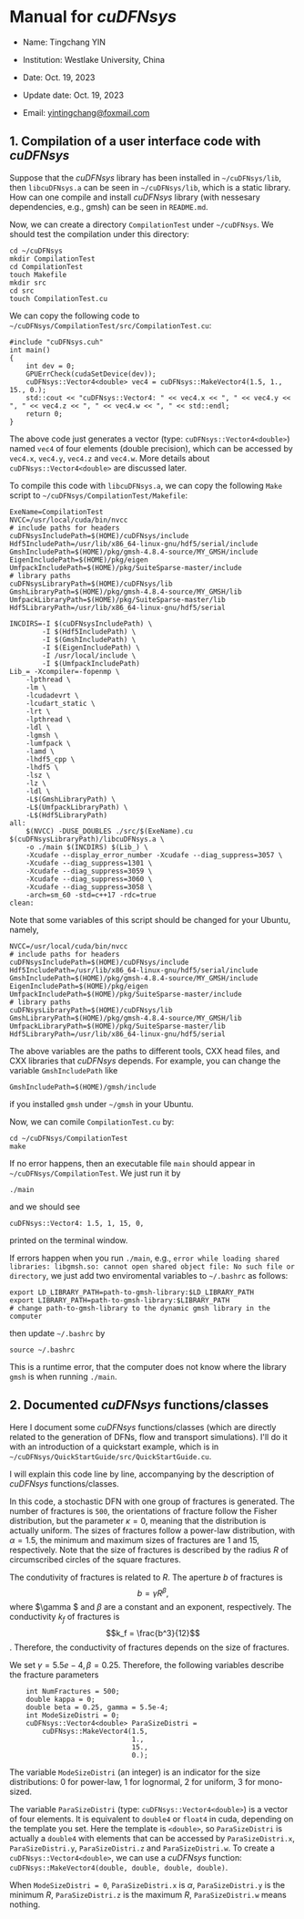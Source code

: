 # Manual for _cuDFNsys_

* Name: Tingchang YIN

* Institution: Westlake University, China

* Date: Oct. 19, 2023

* Update date: Oct. 19, 2023 

* Email: yintingchang@foxmail.com

## 1. Compilation of a user interface code with _cuDFNsys_

Suppose that the _cuDFNsys_ library has been installed in `~/cuDFNsys/lib`, then `libcuDFNsys.a` can be seen in `~/cuDFNsys/lib`, which is a static library. How can one compile and install _cuDFNsys_ library (with nessesary dependencies, e.g., gmsh) can be seen in `README.md`.

Now, we can create a directory `CompilationTest` under `~/cuDFNsys`. We should test the compilation under this directory:
```
cd ~/cuDFNsys
mkdir CompilationTest
cd CompilationTest
touch Makefile
mkdir src
cd src
touch CompilationTest.cu
```

We can copy the following code to `~/cuDFNsys/CompilationTest/src/CompilationTest.cu`:
```
#include "cuDFNsys.cuh"
int main()
{
    int dev = 0;
    GPUErrCheck(cudaSetDevice(dev));
    cuDFNsys::Vector4<double> vec4 = cuDFNsys::MakeVector4(1.5, 1., 15., 0.);
    std::cout << "cuDFNsys::Vector4: " << vec4.x << ", " << vec4.y << ", " << vec4.z << ", " << vec4.w << ", " << std::endl;
    return 0;
}
```
The above code just generates a vector (type: `cuDFNsys::Vector4<double>`) named `vec4` of four elements (double precision), which can be accessed by `vec4.x`, `vec4.y`, `vec4.z` and `vec4.w`. More details about `cuDFNsys::Vector4<double>` are discussed later.

To compile this code with `libcuDFNsys.a`, we can copy the following `Make` script to `~/cuDFNsys/CompilationTest/Makefile`:
```
ExeName=CompilationTest
NVCC=/usr/local/cuda/bin/nvcc
# include paths for headers
cuDFNsysIncludePath=$(HOME)/cuDFNsys/include
Hdf5IncludePath=/usr/lib/x86_64-linux-gnu/hdf5/serial/include
GmshIncludePath=$(HOME)/pkg/gmsh-4.8.4-source/MY_GMSH/include
EigenIncludePath=$(HOME)/pkg/eigen
UmfpackIncludePath=$(HOME)/pkg/SuiteSparse-master/include
# library paths
cuDFNsysLibraryPath=$(HOME)/cuDFNsys/lib
GmshLibraryPath=$(HOME)/pkg/gmsh-4.8.4-source/MY_GMSH/lib
UmfpackLibraryPath=$(HOME)/pkg/SuiteSparse-master/lib
Hdf5LibraryPath=/usr/lib/x86_64-linux-gnu/hdf5/serial

INCDIRS=-I $(cuDFNsysIncludePath) \
		-I $(Hdf5IncludePath) \
		-I $(GmshIncludePath) \
		-I $(EigenIncludePath) \
		-I /usr/local/include \
		-I $(UmfpackIncludePath)
Lib_= -Xcompiler=-fopenmp \
	-lpthread \
	-lm \
	-lcudadevrt \
	-lcudart_static \
	-lrt \
	-lpthread \
	-ldl \
	-lgmsh \
	-lumfpack \
	-lamd \
	-lhdf5_cpp \
	-lhdf5 \
	-lsz \
	-lz \
	-ldl \
	-L$(GmshLibraryPath) \
	-L$(UmfpackLibraryPath) \
	-L$(Hdf5LibraryPath)
all: 
	$(NVCC) -DUSE_DOUBLES ./src/$(ExeName).cu $(cuDFNsysLibraryPath)/libcuDFNsys.a \
	-o ./main $(INCDIRS) $(Lib_) \
	-Xcudafe --display_error_number -Xcudafe --diag_suppress=3057 \
	-Xcudafe --diag_suppress=1301 \
	-Xcudafe --diag_suppress=3059 \
	-Xcudafe --diag_suppress=3060 \
	-Xcudafe --diag_suppress=3058 \
	-arch=sm_60 -std=c++17 -rdc=true
clean:
```

Note that some variables of this script should be changed for your Ubuntu, namely,
```
NVCC=/usr/local/cuda/bin/nvcc
# include paths for headers
cuDFNsysIncludePath=$(HOME)/cuDFNsys/include
Hdf5IncludePath=/usr/lib/x86_64-linux-gnu/hdf5/serial/include
GmshIncludePath=$(HOME)/pkg/gmsh-4.8.4-source/MY_GMSH/include
EigenIncludePath=$(HOME)/pkg/eigen
UmfpackIncludePath=$(HOME)/pkg/SuiteSparse-master/include
# library paths
cuDFNsysLibraryPath=$(HOME)/cuDFNsys/lib
GmshLibraryPath=$(HOME)/pkg/gmsh-4.8.4-source/MY_GMSH/lib
UmfpackLibraryPath=$(HOME)/pkg/SuiteSparse-master/lib
Hdf5LibraryPath=/usr/lib/x86_64-linux-gnu/hdf5/serial
```
The above variables are the paths to different tools, CXX head files, and CXX libraries that _cuDFNsys_ depends. For example, you can change the variable `GmshIncludePath` like
```
GmshIncludePath=$(HOME)/gmsh/include
```
if you installed `gmsh` under `~/gmsh` in your Ubuntu.

Now, we can comile `CompilationTest.cu` by:
```
cd ~/cuDFNsys/CompilationTest
make
```
If no error happens, then an executable file `main` should appear in `~/cuDFNsys/CompilationTest`. We just run it by
```
./main
```
and we should see
```
cuDFNsys::Vector4: 1.5, 1, 15, 0,
```
printed on the terminal window.

If errors happen when you run `./main`, e.g., `error while loading shared libraries: libgmsh.so: cannot open shared object file: No such file or directory`, we just add two enviromental variables to `~/.bashrc` as follows:
```
export LD_LIBRARY_PATH=path-to-gmsh-library:$LD_LIBRARY_PATH
export LIBRARY_PATH=path-to-gmsh-library:$LIBRARY_PATH
# change path-to-gmsh-library to the dynamic gmsh library in the computer
```
then update `~/.bashrc` by
```
source ~/.bashrc
```
This is a runtime error, that the computer does not know where the library `gmsh` is when running `./main`.

## 2. Documented _cuDFNsys_ functions/classes 
Here I document some _cuDFNsys_ functions/classes (which are directly related to the generation of DFNs, flow and transport simulations). I'll do it with an introduction of a quickstart example, which is in `~/cuDFNsys/QuickStartGuide/src/QuickStartGuide.cu`.

I will explain this code line by line, accompanying by the description of _cuDFNsys_ functions/classes.

In this code, a stochastic DFN with one group of fractures is generated. The number of fractures is `500`, the orientations of fracture follow the Fisher distribution, but the parameter $\kappa = 0$, meaning that the distribution is actually uniform. The sizes of fractures follow a power-law distribution, with $\alpha = 1.5$, the minimum and maximum sizes of fractures are 1 and 15, respectively. Note that the size of fractures is described by the radius $R$ of circumscribed circles of the square fractures.

The condutivity of fractures is related to $R$. The aperture $b$ of fractures is 
$$b = \gamma R ^\beta,$$
where $\gamma $ and $\beta$ are a constant and an exponent, respectively. The conductivity $k_f$ of fractures is
$$k_f = \frac{b^3}{12}$$.
Therefore, the conductivity of fractures depends on the size of fractures.

We set $\gamma = 5.5e-4, \beta = 0.25$. Therefore, the following variables describe the fracture parameters

```
    int NumFractures = 500;
    double kappa = 0;
    double beta = 0.25, gamma = 5.5e-4;
    int ModeSizeDistri = 0;
    cuDFNsys::Vector4<double> ParaSizeDistri =
        cuDFNsys::MakeVector4(1.5,
                              1.,
                              15.,
                              0.);
```
The variable `ModeSizeDistri` (an integer) is an indicator for the size distributions: 0 for power-law, 1 for lognormal, 2 for uniform, 3 for mono-sized. 

The variable `ParaSizeDistri` (type: `cuDFNsys::Vector4<double>`) is a vector of four elements. It is equivalent to `double4` or `float4` in cuda, depending on the template you set. Here the template is `<double>`, so `ParaSizeDistri` is actually a `double4` with elements that can be accessed by `ParaSizeDistri.x`, `ParaSizeDistri.y`, `ParaSizeDistri.z` and `ParaSizeDistri.w`. To create a `cuDFNsys::Vector4<double>`, we can use a _cuDFNsys_ function: `cuDFNsys::MakeVector4(double, double, double, double)`.

When `ModeSizeDistri = 0`, `ParaSizeDistri.x` is $\alpha$, `ParaSizeDistri.y` is the minimum $R$, `ParaSizeDistri.z` is the maximum $R$, `ParaSizeDistri.w` means nothing.

